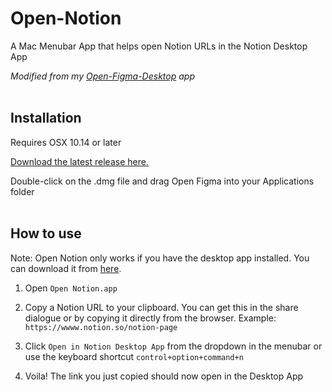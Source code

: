 # Open-Notion

A Mac Menubar App that helps open Notion URLs in the Notion Desktop App

*Modified from my [Open-Figma-Desktop](https://github.com/neversitdull/Open-Figma-Desktop) app*
<br>
<br>

## Installation

Requires OSX 10.14 or later

[Download the latest release here.](https://github.com/neversitdull/Open-Notion/releases/tag/v1.0)

Double-click on the .dmg file and drag Open Figma into your Applications folder
<br>
<br>
## How to use

Note: Open Notion only works if you have the desktop app installed. You can download it from [here](https://www.notion.so/desktop).

1. Open `Open Notion.app`

2. Copy a Notion URL to your clipboard. You can get this in the share dialogue or by copying it directly from the browser.
Example: `https://wwww.notion.so/notion-page`

3. Click `Open in Notion Desktop App` from the dropdown in the menubar or use the keyboard shortcut `control+option+command+n`

4. Voila! The link you just copied should now open in the Desktop App

